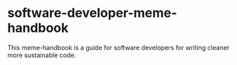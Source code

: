 # software-developer-meme-handbook
This meme-handbook is a guide for software developers for writing cleaner more sustainable code.

